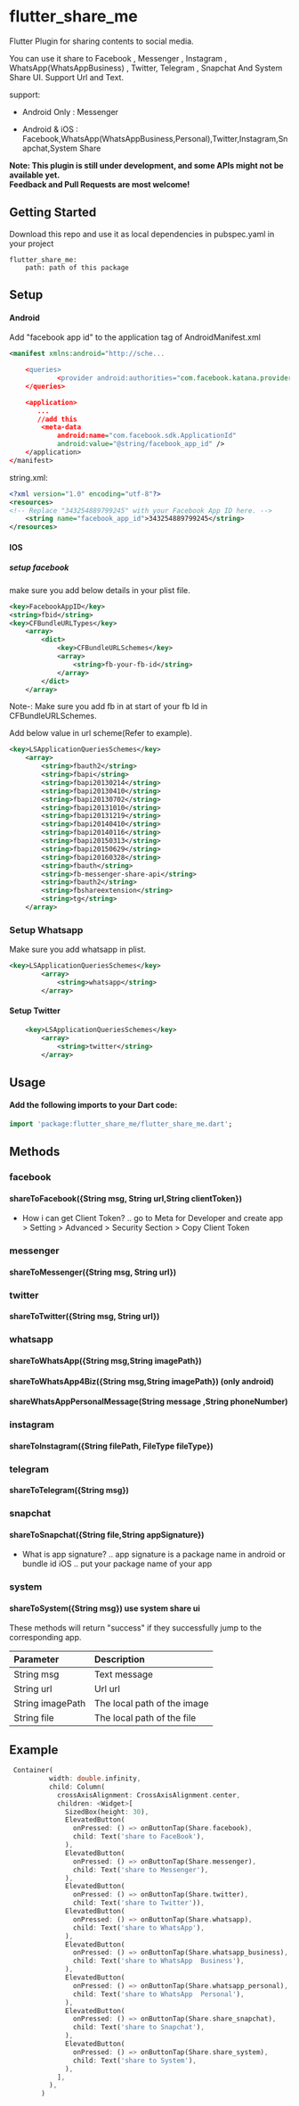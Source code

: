 # flutter_share_me

Flutter Plugin for sharing contents to social media.

You can use it share to Facebook , Messenger , Instagram , WhatsApp(WhatsAppBusiness) , Twitter, Telegram , Snapchat And System Share UI.
Support Url and Text.

support:
 - Android Only :  Messenger

 - Android & iOS :  Facebook,WhatsApp(WhatsAppBusiness,Personal),Twitter,Instagram,Snapchat,System Share

**Note: This plugin is still under development, and some APIs might not be available yet.  
Feedback and Pull Requests are most welcome!**

## Getting Started

Download this repo and use it as local dependencies
in pubspec.yaml in your project
```
flutter_share_me:
    path: path of this package
```

## Setup 

#### Android

Add "facebook app id" to the application tag of AndroidManifest.xml
```xml
<manifest xmlns:android="http://sche...

    <queries>
            <provider android:authorities="com.facebook.katana.provider.PlatformProvider" />
    </queries>

    <application>
       ...
       //add this 
        <meta-data
            android:name="com.facebook.sdk.ApplicationId"
            android:value="@string/facebook_app_id" />
    </application>
</manifest>
```

string.xml:
```xml
<?xml version="1.0" encoding="utf-8"?>
<resources>
<!-- Replace "343254889799245" with your Facebook App ID here. -->
    <string name="facebook_app_id">343254889799245</string>
</resources>
```


#### IOS
    
##### setup facebook

make sure you add below details in your plist file.

```xml
<key>FacebookAppID</key>
<string>fbid</string>
<key>CFBundleURLTypes</key>
	<array>
		<dict>
			<key>CFBundleURLSchemes</key>
			<array>
				<string>fb-your-fb-id</string>
			</array>
		</dict>
	</array>

```
Note-: Make sure you add fb in  at start of your fb Id in CFBundleURLSchemes.

Add below value in url scheme(Refer to example).


```xml
<key>LSApplicationQueriesSchemes</key>
	<array>
		<string>fbauth2</string>
		<string>fbapi</string>
		<string>fbapi20130214</string>
		<string>fbapi20130410</string>
		<string>fbapi20130702</string>
		<string>fbapi20131010</string>
		<string>fbapi20131219</string>
		<string>fbapi20140410</string>
		<string>fbapi20140116</string>
		<string>fbapi20150313</string>
		<string>fbapi20150629</string>
		<string>fbapi20160328</string>
		<string>fbauth</string>
		<string>fb-messenger-share-api</string>
		<string>fbauth2</string>
		<string>fbshareextension</string>
		<string>tg</string>
	</array>
```

### Setup Whatsapp

Make sure you add whatsapp in plist.

````xml
<key>LSApplicationQueriesSchemes</key>
        <array>
            <string>whatsapp</string>
        </array>
````

#### Setup Twitter

```xml
    <key>LSApplicationQueriesSchemes</key>
        <array>
            <string>twitter</string>
        </array>
```

## Usage

#### Add the following imports to your Dart code:

```dart
import 'package:flutter_share_me/flutter_share_me.dart';
```

## Methods

### facebook
#### shareToFacebook({String msg, String url,String clientToken})

- How i can get Client Token? ..
go to Meta for Developer and create app > Setting > Advanced > Security Section > Copy Client Token

### messenger
#### shareToMessenger({String msg, String url})

### twitter
#### shareToTwitter({String msg, String url})   

### whatsapp
#### shareToWhatsApp({String msg,String imagePath})
#### shareToWhatsApp4Biz({String msg,String imagePath})  (only android)
#### shareWhatsAppPersonalMessage(String message ,String phoneNumber)

### instagram
#### shareToInstagram({String filePath, FileType fileType})

### telegram
#### shareToTelegram({String msg})

### snapchat
#### shareToSnapchat({String file,String appSignature})

- What is app signature? ..
app signature is a package name in android or bundle id iOS .. put your package name of your app

### system
#### shareToSystem({String msg})   use system share ui

These methods will return "success" if they successfully jump to the corresponding app.

| Parameter  | Description  |
| :------------ | :------------ |
| String msg  | Text message  |
| String url  | Url url  |
| String imagePath  |The local path of the image   |
| String file  |The local path of the file   |

## Example
```dart
 Container(
          width: double.infinity,
          child: Column(
            crossAxisAlignment: CrossAxisAlignment.center,
            children: <Widget>[
              SizedBox(height: 30),
              ElevatedButton(
                onPressed: () => onButtonTap(Share.facebook),
                child: Text('share to FaceBook'),
              ),
              ElevatedButton(
                onPressed: () => onButtonTap(Share.messenger),
                child: Text('share to Messenger'),
              ),
              ElevatedButton(
                onPressed: () => onButtonTap(Share.twitter),
                child: Text('share to Twitter')),
              ElevatedButton(
                onPressed: () => onButtonTap(Share.whatsapp),
                child: Text('share to WhatsApp'),
              ),
              ElevatedButton(
                onPressed: () => onButtonTap(Share.whatsapp_business),
                child: Text('share to WhatsApp  Business'),
              ),
              ElevatedButton(
                onPressed: () => onButtonTap(Share.whatsapp_personal),
                child: Text('share to WhatsApp  Personal'),
              ),
              ElevatedButton(
                onPressed: () => onButtonTap(Share.share_snapchat),
                child: Text('share to Snapchat'),
              ),
              ElevatedButton(
                onPressed: () => onButtonTap(Share.share_system),
                child: Text('share to System'),
              ),
            ],
          ),
        )
```

